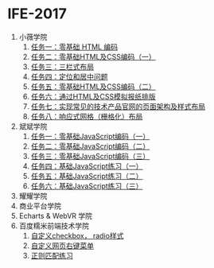# IFE-2017

1. 小薇学院
	1. [任务一：零基础 HTML 编码](https://grassrootscoder.github.io/IFE-2017/html/html.html)
	2. [任务二：零基础HTML及CSS编码（一）](https://grassrootscoder.github.io/IFE-2017/html-css/html-css.html)
	3. [任务三：三栏式布局](https://grassrootscoder.github.io/IFE-2017/three-column-layout/three-column-layout.html)
	4. [任务四：定位和居中问题](https://grassrootscoder.github.io/IFE-2017/centered/centered.html)
	5. [任务五：零基础HTML及CSS编码（二）](https://grassrootscoder.github.io/IFE-2017/html-css-2/html-css-2.html)
	6. [任务六：通过HTML及CSS模拟报纸排版](https://grassrootscoder.github.io/IFE-2017/message-layout/message.html)
	7. [任务七：实现常见的技术产品官网的页面架构及样式布局](https://grassrootscoder.github.io/IFE-2017/official-website-layout/official-website.html)
	8. [任务八：响应式网格（栅格化）布局](https://grassrootscoder.github.io/IFE-2017/media-layout/media-layout.html)
2. 斌斌学院
	1. [任务一：零基础JavaScript编码（一）](https://grassrootscoder.github.io/IFE-2017/js-zero-based-1/zero-based-1.html)
	2. [任务二：零基础JavaScript编码（二）](https://grassrootscoder.github.io/IFE-2017/js-zero-based-2/zero-based-2.html)
	3. [任务三：零基础JavaScript编码（三）](https://grassrootscoder.github.io/IFE-2017/js-zero-based-3/zero-based-3.html)
	4. [任务四：基础JavaScript练习（一）](https://grassrootscoder.github.io/IFE-2017/js-base-1/base-1.html)
	5. [任务五：基础JavaScript练习（二）](https://grassrootscoder.github.io/IFE-2017/js-base-2/base-2.html)
	6. [任务六：基础JavaScript练习（三）](https://grassrootscoder.github.io/IFE-2017/js-base-3/base-3.html)
3. 耀耀学院
4. 商业平台学院
5. Echarts & WebVR 学院
6. 百度糯米前端技术学院
	1. [自定义checkbox， radio样式](https://grassrootscoder.github.io/IFE-2017/customize-the-checked-radio-style/customize-the-checked&radio-style.html)
	2. [自定义网页右键菜单](https://grassrootscoder.github.io/IFE-2017/customize-context-menu/customize-context-menu.html)
	3. [正则匹配练习](https://github.com/grassrootscoder/IFE-2017/blob/master/regular-expressions/regexp.js)
